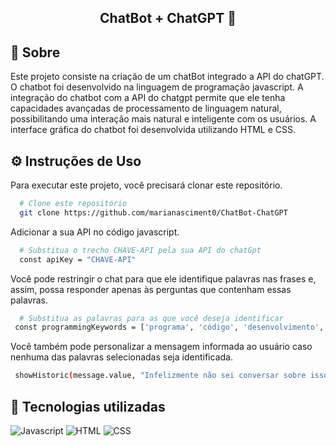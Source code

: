 
<div align="center">

  ## ChatBot + ChatGPT 💬

</div>

## 🤖 Sobre
Este projeto consiste na criação de um chatBot integrado a API do chatGPT. O chatbot foi desenvolvido na linguagem de programação javascript. A integração do chatbot com a API do chatgpt permite que ele tenha capacidades avançadas de processamento de linguagem natural, possibilitando uma interação mais natural e inteligente com os usuários. A interface gráfica do chatbot foi desenvolvida utilizando HTML e CSS.

## ⚙️ Instruções de Uso
Para executar este projeto, você precisará clonar este repositório.
```sh
  # Clone este repositório
  git clone https://github.com/marianasciment0/ChatBot-ChatGPT
```
Adicionar a sua API no código javascript.
```sh
  # Substitua o trecho CHAVE-API pela sua API do chatGpt
  const apiKey = "CHAVE-API"
```
Você pode restringir o chat para que ele identifique palavras nas frases e, assim, possa responder apenas às perguntas que contenham essas palavras.

```sh
  # Substitua as palavras para as que você deseja identificar
 const programmingKeywords = ['programa', 'código', 'desenvolvimento', 'javascript', 'python', 'java', 'html', 'css', 'algoritmo', 'lógica'];
```
Você também pode personalizar a mensagem informada ao usuário caso nenhuma das palavras selecionadas seja identificada.
```sh
 showHistoric(message.value, "Infelizmente não sei conversar sobre isso. Mas eu posso te ajudar com assuntos relacionados a programação");
```
## 💬 Tecnologias utilizadas 
![Javascript](https://img.shields.io/badge/JavaScript-F7DF1E?style=for-the-badge&logo=javascript&logoColor=black)
![HTML](https://img.shields.io/badge/HTML5-E34F26?style=for-the-badge&logo=html5&logoColor=white)
![CSS](https://img.shields.io/badge/CSS3-1572B6?style=for-the-badge&logo=css3&logoColor=white)

